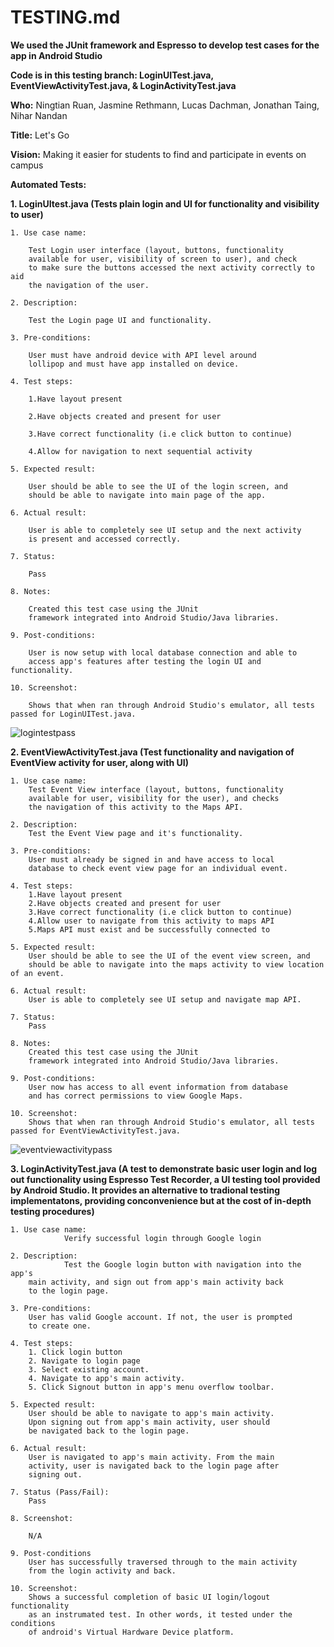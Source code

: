 # TESTING.md

****We used the JUnit framework and Espresso to develop test cases for the app in Android Studio****

****Code is in this testing branch: LoginUITest.java, EventViewActivityTest.java, & LoginActivityTest.java****




**Who:** Ningtian Ruan, Jasmine Rethmann, Lucas Dachman, Jonathan Taing, Nihar Nandan

**Title:** Let's Go

**Vision:** Making it easier for students to find and participate in events on campus

**Automated Tests:** 

**1. LoginUItest.java (Tests plain login and UI for functionality and visibility to user)**

	1. Use case name:
	
		Test Login user interface (layout, buttons, functionality 
		available for user, visibility of screen to user), and check 
		to make sure the buttons accessed the next activity correctly to aid
		the navigation of the user.
	
	2. Description:
	
		Test the Login page UI and functionality.
	
	3. Pre-conditions:
	
		User must have android device with API level around
		lollipop and must have app installed on device.
	
	4. Test steps:
	
		1.Have layout present
		
		2.Have objects created and present for user
		
		3.Have correct functionality (i.e click button to continue)
		
		4.Allow for navigation to next sequential activity
	
	5. Expected result:
	
		User should be able to see the UI of the login screen, and
		should be able to navigate into main page of the app.
	
	6. Actual result:
	
		User is able to completely see UI setup and the next activity
		is present and accessed correctly.
	
	7. Status:
	
		Pass
	
	8. Notes:
	
		Created this test case using the JUnit 
		framework integrated into Android Studio/Java libraries.
	
	9. Post-conditions:
	
		User is now setup with local database connection and able to
		access app's features after testing the login UI and functionality. 
	
	10. Screenshot:
	
		Shows that when ran through Android Studio's emulator, all tests passed for LoginUITest.java.
![logintestpass](https://cloud.githubusercontent.com/assets/25499591/24745327/88ed622a-1a72-11e7-8ad1-479ce4b8d14d.PNG)
		
	

**2. EventViewActivityTest.java (Test functionality and navigation of EventView activity for user, along with UI)**

	1. Use case name:
		Test Event View interface (layout, buttons, functionality
		available for user, visibility for the user), and checks 
		the navigation of this activity to the Maps API.
	
	2. Description:
		Test the Event View page and it's functionality.
	
	3. Pre-conditions:
		User must already be signed in and have access to local 
		database to check event view page for an individual event.
	
	4. Test steps:
		1.Have layout present
		2.Have objects created and present for user
		3.Have correct functionality (i.e click button to continue)
		4.Allow user to navigate from this activity to maps API
		5.Maps API must exist and be successfully connected to
	
	5. Expected result:
		User should be able to see the UI of the event view screen, and
		should be able to navigate into the maps activity to view location of an event.
	
	6. Actual result:
		User is able to completely see UI setup and navigate map API.
	
	7. Status:
		Pass
	
	8. Notes:
		Created this test case using the JUnit 
		framework integrated into Android Studio/Java libraries.
	
	9. Post-conditions:
		User now has access to all event information from database
		and has correct permissions to view Google Maps.
	
	10. Screenshot:
		Shows that when ran through Android Studio's emulator, all tests passed for EventViewActivityTest.java.
![eventviewactivitypass](https://cloud.githubusercontent.com/assets/25499591/24745348/a26360b0-1a72-11e7-9c39-b65e3cc2642f.PNG)



**3. LoginActivityTest.java (A test to demonstrate basic user login and log out functionality using Espresso Test Recorder, a UI testing tool provided by Android Studio. It provides an alternative to tradional testing implementatons, providing conconvenience but at the cost of in-depth testing procedures)**

	1. Use case name:
                Verify successful login through Google login

	2. Description:
                Test the Google login button with navigation into the app's
		main activity, and sign out from app's main activity back
		to the login page.
	
	3. Pre-conditions:
		User has valid Google account. If not, the user is prompted
		to create one.

	4. Test steps:
		1. Click login button
		2. Navigate to login page
		3. Select existing account.
		4. Navigate to app's main activity.
		5. Click Signout button in app's menu overflow toolbar.
	
	5. Expected result:
		User should be able to navigate to app's main activity.
		Upon signing out from app's main activity, user should
		be navigated back to the login page.

	6. Actual result:
		User is navigated to app's main activity. From the main
		activity, user is navigated back to the login page after
		signing out.
	
	7. Status (Pass/Fail):
		Pass

	8. Screenshot:
	
		N/A

	9. Post-conditions
		User has successfully traversed through to the main activity
		from the login activity and back.

	10. Screenshot:
		Shows a successful completion of basic UI login/logout functionality
		as an instrumated test. In other words, it tested under the conditions 
		of android's Virtual Hardware Device platform.



